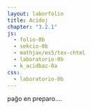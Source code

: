 ```yaml
---
layout: laborfolio
title: Acidoj
chapter: "3.2.1"
js:
  - folio-0b
  - sekcio-0b 
  - mathjax/es5/tex-chtml
  - laboratorio-0b
  - k_acidbaz-0a
css:
  - laboratorio-0b
---
```

<!--

https://de.wikipedia.org/wiki/S%C3%A4urekonstante
https://de.wikipedia.org/wiki/Universalindikator
https://en.wikipedia.org/wiki/Universal_indicator
https://www.aqion.de/site/ph-tabelle-saeuren

http://www.ewt-wasser.de/de/wissen/konzentrationsangaben-einheitenumrechnung.html
https://dieklugeeule.com/wie-berechnet-man-den-ph-wert-von-hcl/

-->

paĝo en preparo....

<!--

- gusto
- protonoj hidrogenitaj en akva solvaĵo -> reakcio kun akvo...(?)
- mezureblo per kolorŝanĝo
- koncentriĝo / logaritma skalo: pH7: H+ 0,000001 mol/l 
- akvo: H2O(l) + H2O(l) -> H+(aq) + OH-(aq)
          H+(aq) = akvigita/hidratigita jono (vd. solvaĵoj), oni skribas ofte kiel oksonium/hidronium H3O+
   
-->


<script>
  let lab; // la laboratorio kaj iloj
  let bastono; // la vitra bastono por fari la pH-provon
  let indikilo; // la pH-indikilo
  let substanco = "H₂O"; // la elektita substanco
  const ALTO = 240;
  const LARĜO = 300;

  substancoj = {
    citronsuko: [2,"hsl(59, 82%, 61%)",.8],
    kolao: [4,"hsl(15, 85%, 12%)",.8],
    vinagro: [3,"hsl(100, 90%, 80%",.3],
    stomaksuko: [1,"hsl(100, 90%, 80%",.7],
    mineralakvo: [5,"hsl(270, 20%, 80%",.2],
    lakto: [6,"hsl(60 90% 99%)",.95],
    salivo: [6,"hsl(270, 10%, 100%)",.5],
    "H₂O": [7,"hsl(270, 20%, 90%)",.2],
    sango: [7,"hsl(0 90% 40%)",.8],
    citronlimonado: [3,"hsl(60, 80%, 70%)",.3],
    acidlakto: [5,"hsl(60 90% 95%)",.95],
    "HCl 0,1 mol/l": [1.08,"hsl(270, 20%, 90%)",.2],
    "HCl 0,01 mol/l": [2.04,"hsl(270, 20%, 90%)",.2],
    "HCl 0,001 mol/l": [3.01,"hsl(270, 20%, 90%)",.2],
    "HCl 0,0001 mol/l": [4,"hsl(270, 20%, 90%)",.2],
    "HCl 0,00001 mol/l": [5,"hsl(270, 20%, 90%)",.2],
  }

  function substanc_elekto(subst) {
    // plenigu la glason
    substanco = subst;
    const ecoj = substancoj[subst];
    const enhavo = ĝi("#_glaso_provtubo_enhavo .likvo") || ĝi("#_glaso_provtubo_enhavo .__subst");
    Lab.a(enhavo,{class: "__subst", fill: ecoj[1], "fill-opacity": ecoj[2]}); 
    indikilo.makulo(7,true); // true: forigu la makulon
    lab.movu(bastono,"B1");
  }

  function pHprovo() {
    lab.movu(bastono,"B2");
    const ecoj = substancoj[substanco];
    indikilo.makulo(ecoj[0]);
    console.log(`${substanco}, pH: ${ecoj[0]}`);
  }

  lanĉe(()=>{
    lab = new Laboratorio(ĝi("#eksperimento"),"fono",LARĜO,ALTO+10);

    // pH-indikilon maldekstre
    indikilo = Lab.indikilo();
    lab.metu(indikilo,{id: "maldekstre", x:(LARĜO)/2-80, y:ALTO-50});

    // vitra bastono unue por ke ĝi aperu "en" la provtubo
    bastono = Lab.bastono("bastono");
    lab.metu(bastono,{id: "B1", x:(LARĜO)/2+8+40, y:ALTO});
    lab.nova_loko({id: "B2", x:(LARĜO)/2, y:ALTO});

    // metu provtubon en la mezon
    const provtubo = Lab.provtubo("provtubo",1/6); // enhavo (5/6*150)
    lab.metu(provtubo,{id: "tablo", x:(LARĜO)/2+40, y:ALTO-5});

    // ni faru pH-provon se uzanto klakas ie
    // sur bastonon, provtubon aŭ pH-indikilon
    lab.klak_reago(bastono,pHprovo);
    lab.klak_reago(provtubo,pHprovo);
    lab.klak_reago(indikilo,pHprovo);

    // elekteblaj substancoj
    const btn_w = 70; btn_h = 16; 
    let dk_y = 10, md_y = 10;

    for (s of Object.keys(substancoj)) { 
      let btn;     
      if (s.startsWith("H")) {
        btn = lab.butono(s,-10,md_y,btn_w+20,btn_h);
        md_y += btn_h + 4;
      } else {
        btn = lab.butono(s,LARĜO-btn_w+10,dk_y,btn_w,btn_h);
      dk_y += btn_h + 4;
      }       
        
      lab.klak_reago({g: btn},(btn) => {
        const subst = btn.g.textContent;
        // forigu klason .premita de antaŭa butono...
        for (const b of ĉiuj("#eksperimento .butono")) {
          b.classList.remove("premita");
        }
        // montru nun elektitan substancon kaj butonon
        btn.g.classList.add("premita");
        substanc_elekto(subst);
      });
    }

  });

</script>

<svg id="eksperimento"
    version="1.1" 
    xmlns="http://www.w3.org/2000/svg" 
    xmlns:xlink="http://www.w3.org/1999/xlink" width="100%" viewBox="-10 -10 320 260">
 <style type="text/css">
    <![CDATA[
      .likvo {
        display: none;
      }
      .butono.premita rect {
        fill: #004b4b;
      }
    ]]>
  </style>
</svg>

